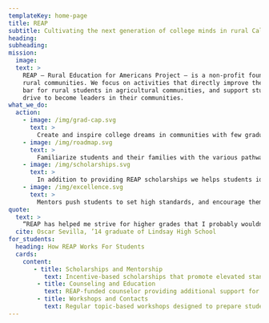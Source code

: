```yaml
---
templateKey: home-page
title: REAP
subtitle: Cultivating the next generation of college minds in rural California
heading:
subheading:
mission:
  image:
  text: >
    REAP — Rural Education for Americans Project — is a non-profit foundation established to support education in 
    rural communities. We focus on activities that directly improve the quality of education and raise the academic 
    bar for rural students in agricultural communities, and support students who have demonstrated the ability and 
    drive to become leaders in their communities.
what_we_do:
  action:
    - image: /img/grad-cap.svg
      text: >
        Create and inspire college dreams in communities with few graduate role models through mentorship
    - image: /img/roadmap.svg
      text: >
        Familiarize students and their families with the various pathways to college and be a resource of information
    - image: /img/scholarships.svg
      text: >
        In addition to providing REAP scholarships we helps students identify and apply for additional college funding
    - image: /img/excellence.svg
      text: >
        Mentors push students to set high standards, and encourage them to develop and practice leadership skills
quote:
  text: >
    “REAP has helped me strive for higher grades that I probably wouldn’t have tried for before.”
  cite: Oscar Sevilla, ’14 graduate of Lindsay High School
for_students:
  heading: How REAP Works For Students
  cards:
    content:
       - title: Scholarships and Mentorship
          text: Incentive-based scholarships that promote elevated standards supported by peer mentorship
        - title: Counseling and Education
          text: REAP-funded counselor providing additional support for students along the  college track
        - title: Workshops and Contacts
          text: Regular topic-based workshops designed to prepare students for rigors of college application process
---
```

